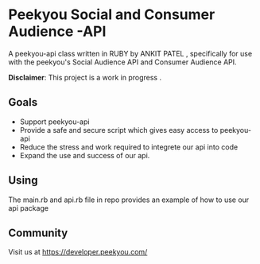 # Peekyou Social and Consumer Audience -API

A peekyou-api class written in RUBY by ANKIT PATEL , specifically for use
with the peekyou's Social Audience API and Consumer Audience API.

**Disclaimer**: This project is a work in progress .

## Goals

- Support peekyou-api
- Provide a safe and secure script which gives easy access to peekyou-api
- Reduce the stress and work required to integrete our api into code
- Expand the use and success of our api.

## Using

The main.rb and api.rb file in repo provides an example of how to use our api package

## Community

Visit us at <https://developer.peekyou.com/>


